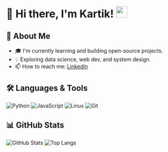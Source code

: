 # 👋 Hi there, I'm Kartik! <img src="https://media.giphy.com/media/hvRJCLFzcasrR4ia7z/giphy.gif" width="30px">

## 🚀 About Me
- 🎓 I'm currently learning and building open-source projects.
- 💡 Exploring data science, web dev, and system design.
- 📫 How to reach me: [LinkedIn](https://www.linkedin.com/in/kartik-pandey-527612218)

## 🛠️ Languages & Tools
![Python](https://img.shields.io/badge/Python-3776AB?style=for-the-badge&logo=python&logoColor=white)
![JavaScript](https://img.shields.io/badge/JavaScript-F7DF1E?style=for-the-badge&logo=javascript&logoColor=black)
![Linux](https://img.shields.io/badge/Linux-FCC624?style=for-the-badge&logo=linux&logoColor=black)
![Git](https://img.shields.io/badge/Git-F05032?style=for-the-badge&logo=git&logoColor=white)

## 📊 GitHub Stats
<!--START_SECTION:waka-->
<!--END_SECTION:waka-->

![GitHub Stats](https://github-readme-stats.vercel.app/api?username=kartik1pandey&show_icons=true&theme=github_dark)
![Top Langs](https://github-readme-stats.vercel.app/api/top-langs/?username=kartik1pandey&layout=compact&theme=github_dark)

